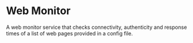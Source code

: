 # Web Monitor
A web monitor service that checks connectivity, authenticity and response times of a list of web pages provided in a config file.
